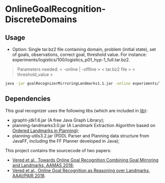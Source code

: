 # OnlineGoalRecognition-DiscreteDomains

## Usage

- Option: Single tar.bz2 file containing domain, problem (initial state), set of goals, observations, correct goal, threshold value. For instance: experiments/logistics/100/logistics_p01_hyp-1_full.tar.bz2.

> Parameters needed: < -online | -offline > < tar.bz2 file > < threshold_value >

```bash
java -jar goalRecognizerMirroringLandmarks1.1.jar -online experiments/logistics/100/logistics_p01_hyp-1_full.tar.bz2 0.0
```

## Dependencies

This goal recognizer uses the following libs (which are included in [lib](lib)):

- jgrapht-jdk1.6.jar (A free Java Graph Library);
- planning-landmarks3.0.jar (A Landmark Extraction Algorithm based on [Ordered Landmarks in Planning](https://www.aaai.org/Papers/JAIR/Vol22/JAIR-2208.pdf));
- planning-utils3.2.jar (PDDL Parser and Planning data structure from JavaFF, including the FF Planner developed in Java);

This project contains the sourcecode of two papers:

- [Vered et al., Towards Online Goal Recognition Combining Goal Mirroring and Landmarks, AAMAS 2018](http://www.meneguzzi.eu/felipe/pubs/aamas-online-landmark-2018.pdf);
- [Vered et al., Online Goal Recognition as Reasoning over Landmarks, AAAI/PAIR 2018](https://www.aaai.org/ocs/index.php/WS/AAAIW18/paper/viewPaper/17188).
